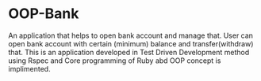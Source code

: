 # OOP-Bank
An application that helps to open bank account and manage that.
User can open bank account with certain (minimum) balance and transfer(withdraw) that. 
This is an application developed in Test Driven Development method using Rspec and Core programming of Ruby abd OOP concept is implimented. 
